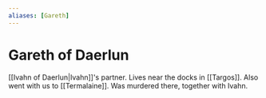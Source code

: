 ```yaml
---
aliases: [Gareth]
---
```

# Gareth of Daerlun

[[Ivahn of Daerlun|Ivahn]]'s partner. Lives near the docks in [[Targos]]. Also went with us to [[Termalaine]]. Was murdered there, together with Ivahn.